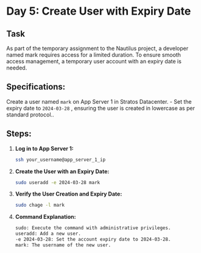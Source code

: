
# Day 5: Create User with Expiry Date

## Task
As part of the temporary assignment to the Nautilus project, a developer named mark requires access for a limited duration. To ensure smooth access management, a temporary user account with an expiry date is needed.

## Specifications:
Create a user named `mark` on App Server 1 in Stratos Datacenter. - Set the expiry date to `2024-03-28` , ensuring the user is created in lowercase as per standard protocol..

## Steps:

1. **Log in to App Server 1:**
   ```sh
   ssh your_username@app_server_1_ip
2.  **Create the User with an Expiry Date:**
	```sh
	sudo useradd -e 2024-03-28 mark
3.  **Verify the User Creation and Expiry Date:**
	```sh
	sudo chage -l mark
4.  **Command Explanation:**
	```sh
	sudo: Execute the command with administrative privileges.
    useradd: Add a new user.
    -e 2024-03-28: Set the account expiry date to 2024-03-28.
    mark: The username of the new user.
